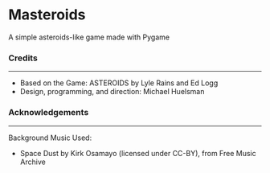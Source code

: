 # Masteroids

A simple asteroids-like game made with Pygame

### Credits

---

- Based on the Game: ASTEROIDS by Lyle Rains and Ed Logg
- Design, programming, and direction: Michael Huelsman


### Acknowledgements

---

Background Music Used:

- Space Dust by Kirk Osamayo (licensed under CC-BY), from Free Music Archive